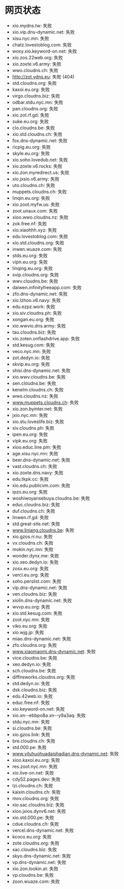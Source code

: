 # 网页状态
- xio.mydns.tw: 失败
- xio.vip.dns-dynamic.net: 失败
- xisu.nyc.mn: 失败
- chatz.lovestoblog.com: 失败
- woxy.xio.keyword-on.net: 失败
- xio.zos.22web.org: 失败
- xio.zoxte.v6.army: 失败
- wwo.cloudns.ch: 失败
- http://zot.ydns.eu: 失败 (404)
- std.cloudns.org: 失败
- kaxoi.eu.org: 失败
- virgo.cloudns.biz: 失败
- odbar.stdu.nyc.mn: 失败
- pan.cloudns.org: 失败
- xio.zot.rf.gd: 失败
- suke.eu.org: 失败
- clo.cloudns.be: 失败
- xio.std.cloudns.ch: 失败
- fox.dns-dynamic.net: 失败
- ricpig.eu.org: 失败
- skyle.eu.org: 失败
- xio.soho.lovedub.net: 失败
- xio.zoxte.v6.rocks: 失败
- xio.zon.myredirect.us: 失败
- xio.jxsio.v6.army: 失败
- uto.cloudns.ch: 失败
- muppets.cloudns.ch: 失败
- linqin.eu.org: 失败
- xio.zoot.myfw.us: 失败
- zoot.unaux.com: 失败
- xioo.wwo.cloudns.nz: 失败
- zok.free.nf: 失败
- xio.xiaohhh.xyz: 失败
- edu.lovestoblog.com: 失败
- xio.std.cloudns.org: 失败
- inwen.wuaze.com: 失败
- stds.eu.org: 失败
- vipn.eu.org: 失败
- linqing.eu.org: 失败
- svip.cloudns.org: 失败
- wwv.cloudns.be: 失败
- daiwen.infinityfreeapp.com: 失败
- zfo.dns-dynamic.net: 失败
- xio.lzhoo.v6.navy: 失败
- edu.ezpz.work: 失败
- xio.siv.cloudns.ph: 失败
- xongan.eu.org: 失败
- xio.wwvio.dns.army: 失败
- tau.cloudns.biz: 失败
- xio.zoten.onflashdrive.app: 失败
- std.kesug.com: 失败
- veco.nyc.mn: 失败
- zot.dedyn.io: 失败
- skvip.eu.org: 失败
- shisi.dns-dynamic.net: 失败
- xio.wwv.cloudns.be: 失败
- sen.cloudns.be: 失败
- kenelm.cloudns.ch: 失败
- wwo.cloudns.nz: 失败
- www.muppets.cloudns.ch: 失败
- xio.zon.byinter.net: 失败
- jxio.nyc.mn: 失败
- xio.stu.loveslife.biz: 失败
- siv.cloudns.ph: 失败
- ipen.eu.org: 失败
- vipk.eu.org: 失败
- xioo.educ.line.pm: 失败
- age.xisu.nyc.mn: 失败
- beer.dns-dynamic.net: 失败
- vast.cloudns.ch: 失败
- xio.zoxte.dns.navy: 失败
- edu.tkpk.cc: 失败
- xio.edu.publicvm.com: 失败
- ipzo.eu.org: 失败
- woshiwoyansebuya.cloudns.be: 失败
- educ.cloudns.biz: 失败
- duf.cloudns.ch: 失败
- linwen.rf.gd: 失败
- std.great-site.net: 失败
- www.liniang.cloudns.be: 失败
- xio.gzos.rr.nu: 失败
- vx.cloudns.ch: 失败
- mokin.nyc.mn: 失败
- wonder.dynx.me: 失败
- xio.xeo.dedyn.io: 失败
- zosx.eu.org: 失败
- vercl.eu.org: 失败
- soho.perslist.com: 失败
- vip.dns-dynamic.net: 失败
- ven.cloudns.biz: 失败
- xiolin.dns-dynamic.net: 失败
- wvvp.eu.org: 失败
- xio.std.kesug.com: 失败
- zoot.nyc.mn: 失败
- viko.eu.org: 失败
- xio.wjg.jp: 失败
- miao.dns-dynamic.net: 失败
- zfo.cloudns.org: 失败
- www.xiaomaomi.dns-dynamic.net: 失败
- vice.cloudns.be: 失败
- xeo.dedyn.io: 失败
- sch.cloudns.be: 失败
- diffireworks.cloudns.org: 失败
- std.dedyn.io: 失败
- dsk.cloudns.biz: 失败
- edu.42web.io: 失败
- educ.free.nf: 失败
- xio.keyword-on.net: 失败
- xio.xn--ebbpo8a.xn--y9a3aq: 失败
- stdu.nyc.mn: 失败
- si.cloudns.be: 失败
- xio.gzos.link: 失败
- bre.cloudns.ch: 失败
- std.000.pe: 失败
- www.yiluhuohuadaishadian.dns-dynamic.net: 失败
- xioo.kaxoi.eu.org: 失败
- res.zoot.nyc.mn: 失败
- xio.live-on.net: 失败
- cdy52.pages.dev: 失败
- lzi.cloudns.ch: 失败
- kaixin.cloudns.ch: 失败
- mov.cloudns.org: 失败
- xio.sac.cloudns.biz: 失败
- xioo.jxios.dynv6.net: 失败
- xio.std.000.pe: 失败
- cdue.cloudns.ch: 失败
- vercel.dns-dynamic.net: 失败
- kcoco.eu.org: 失败
- zote.cloudns.org: 失败
- sac.cloudns.biz: 失败
- skyo.dns-dynamic.net: 失败
- vp.dns-dynamic.net: 失败
- xio.zon.lookin.at: 失败
- vp.cloudns.be: 失败
- zoon.wuaze.com: 失败
